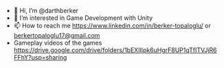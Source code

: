 - 👋 Hi, I’m @darthberker
- 👀 I’m interested in Game Development with Unity
- 📫 How to reach me https://www.linkedin.com/in/berker-topaloglu/ or berkertopaloglu17@gmail.com
- Gameplay videos of the games https://drive.google.com/drive/folders/1bEXlIIpk6uHgrF8UP1qTfITVJjR6FFhY?usp=sharing
<!---
darthberker/darthberker is a ✨ special ✨ repository because its `README.md` (this file) appears on your GitHub profile.
You can click the Preview link to take a look at your changes.
--->
